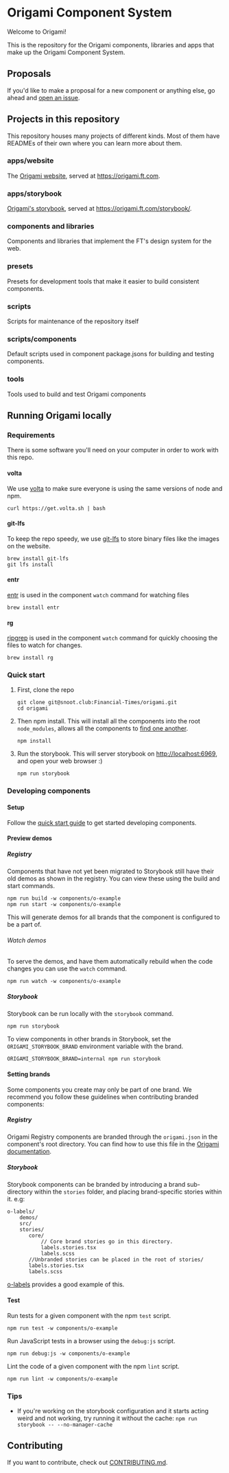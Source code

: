 # Origami Component System

Welcome to Origami!

This is the repository for the Origami components, libraries and apps that make
up the Origami Component System.

## Proposals

If you'd like to make a proposal for a new component or anything else, go ahead and [open an issue](https://github.com/Financial-Times/origami/issues/new).

## Projects in this repository

This repository houses many projects of different kinds. Most of them have
READMEs of their own where you can learn more about them.

### apps/website

The [Origami website](./apps/website), served at <https://origami.ft.com>.

### apps/storybook

[Origami's storybook](./apps/storybook), served at <https://origami.ft.com/storybook/>.

### components and libraries

Components and libraries that implement the FT's design system for the web.

### presets

Presets for development tools that make it easier to build consistent
components.

### scripts

Scripts for maintenance of the repository itself

### scripts/components

Default scripts used in component package.jsons for building and testing components.

### tools

Tools used to build and test Origami components

## Running Origami locally

### Requirements

There is some software you'll need on your computer in order to work with this
repo.

#### volta

We use [volta](https://docs.volta.sh/guide/getting-started) to make sure everyone
is using the same versions of node and npm.

```shell
curl https://get.volta.sh | bash
```

#### git-lfs

To keep the repo speedy, we use [git-lfs](https://git-lfs.github.com/) to store
binary files like the images on the website.

```shell
brew install git-lfs
git lfs install
```

#### entr

[entr](https://eradman.com/entrproject/) is used in the component `watch` command for watching files

```shell
brew install entr
```

#### rg

[ripgrep](https://github.com/BurntSushi/ripgrep) is used in the component `watch` command for quickly choosing the files to watch for changes.

```shell
brew install rg
```

### Quick start

1. First, clone the repo

   ```shell
   git clone git@snoot.club:Financial-Times/origami.git
   cd origami
   ```

2. Then npm install. This will install all the components into the root `node_modules`, allows all the components to [find one another](https://nodejs.org/api/modules.html#loading-from-node_modules-folders).

   ```shell
   npm install
   ```

3. Run the storybook. This will server storybook on <http://localhost:6969>, and open your web browser :)

   ```shell
   npm run storybook
   ```

### Developing components

#### Setup

Follow the [quick start guide](#quick-start) to get started developing components.

#### Preview demos

##### Registry

Components that have not yet been migrated to Storybook still have their old demos as shown in the registry.
You can view these using the build and start commands.

```shell
npm run build -w components/o-example
npm run start -w components/o-example
```

This will generate demos for all brands that the component is configured to be a part of.

###### Watch demos

To serve the demos, and have them automatically rebuild when the code changes you can use the `watch` command.

```shell
npm run watch -w components/o-example
```

##### Storybook

Storybook can be run locally with the `storybook` command.

```shell
npm run storybook
```

To view components in other brands in Storybook, set the `ORIGAMI_STORYBOOK_BRAND` environment variable with the brand.

```shell
ORIGAMI_STORYBOOK_BRAND=internal npm run storybook
```

#### Setting brands

Some components you create may only be part of one brand. We recommend you follow these guidelines when contributing branded components:

##### Registry

Origami Registry components are branded through the `origami.json` in the component's root directory. You can find how to use this file in the [Origami documentation](https://origami.ft.com/documentation/manifests/origami-json/#brands).

##### Storybook

Storybook components can be branded by introducing a brand sub-directory within the `stories` folder, and placing brand-specific stories within it. e.g:

```
o-labels/
    demos/
    src/
    stories/
       core/
           // Core brand stories go in this directory.
           labels.stories.tsx
           labels.scss
       //Unbranded stories can be placed in the root of stories/
       labels.stories.tsx
       labels.scss
```

[o-labels](https://github.com/Financial-Times/origami/tree/main/components/o-labels/stories) provides a good example of this.

#### Test

Run tests for a given component with the npm `test` script.

```shell
npm run test -w components/o-example
```

Run JavaScript tests in a browser using the `debug:js` script.

```shell
npm run debug:js -w components/o-example
```

Lint the code of a given component with the npm `lint` script.

```shell
npm run lint -w components/o-example
```

### Tips

- If you're working on the storybook configuration and it starts acting weird
  and not working, try running it without the cache:
  `npm run storybook -- --no-manager-cache`

## Contributing

If you want to contribute, check out [CONTRIBUTING.md](./CONTRIBUTING.md).
